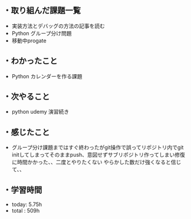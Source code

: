 ## ・取り組んだ課題一覧
- 実装方法とデバッグの方法の記事を読む
- Python グループ分け問題
- 移動中progate


## ・わかったこと
- Python カレンダーを作る課題

## ・次やること
- python udemy 演習続き

## ・感じたこと
- グループ分け課題まではすぐ終わったがgit操作で誤ってリポジトリ内でgit initしてしまってそのままpush、意図せずサブリポジトリ作ってしまい修復に時間かかった、、二度とやりたくない
やらかした数だけ強くなると信じて、、

## ・学習時間
- today:  5.75h
- total  : 509h

